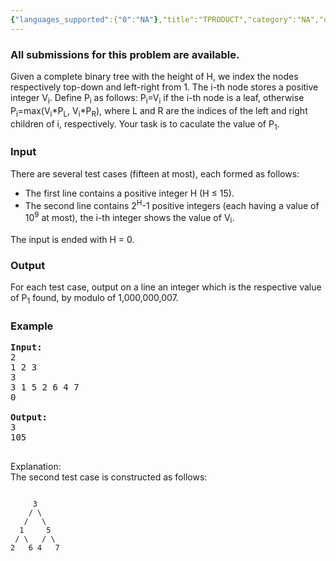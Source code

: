 ```yaml
---
{"languages_supported":{"0":"NA"},"title":"TPRODUCT","category":"NA","old_version":true,"problem_code":"TPRODUCT","tags":{"0":"NA"},"layout":"problem"}
---
```


<h3> All submissions for this problem are available. </h3><p>Given a complete binary tree with the height of H, we index the nodes respectively top-down and left-right from 1. The i-th node stores a positive integer V<sub>i</sub>. Define P<sub>i</sub> as follows: P<sub>i</sub>=V<sub>i</sub> if the i-th node is a leaf, otherwise P<sub>i</sub>=max(V<sub>i</sub>*P<sub>L</sub>, V<sub>i</sub>*P<sub>R</sub>), where L and R are the indices of the left and right children of i, respectively. Your task is to caculate the value of P<sub>1</sub>.
</p>

<h3>Input</h3>
<p>There are several test cases (fifteen at most), each formed as follows:
<ul>
<li>The first line contains a positive integer H (H ≤ 15).</li>
<li>The second line contains 2<sup>H</sup>-1 positive integers (each having a value of 10<sup>9</sup> at most), the i-th integer shows the value of V<sub>i</sub>.</li>
</ul>
The input is ended with H = 0.
</p>

<h3>Output</h3>
<p>For each test case, output on a line an integer which is the respective value of P<sub>1</sub> found, by modulo of 1,000,000,007.
</p>

<h3>Example</h3>

<pre>
<b>Input:</b>
2
1 2 3
3
3 1 5 2 6 4 7
0

<b>Output:</b>
3
105

</pre>

Explanation:<br />
The second test case is constructed as follows:
<pre><code>
     3
    / \
   /   \
  1     5
 / \   / \
2   6 4   7
</code></pre>    